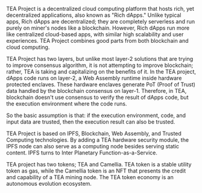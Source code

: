TEA Project is a decentralized cloud computing platform that hosts rich, yet decentralized applications, also known as "Rich dApps." Unlike typical apps, Rich dApps are decentralized; they are completely serverless and run purely on miner's nodes like a blockchain.  However, Rich dApps run more like centralized cloud-based apps, with similar high scalability and user experiences. TEA Project combines good parts from both blockchain and cloud computing.

TEA Project has two layers, but unlike most layer-2 solutions that are trying to improve consensus algorithm, it is not attempting to improve blockchain; rather, TEA is taking and capitalizing on the benefits of it. In the TEA project, dApps code runs on layer-2, a Web Assembly runtime inside hardware protected enclaves. These hardware enclaves generate PoT (Proof of Trust) data handled by the blockchain consensus on layer-1. Therefore, in TEA, blockchain doesn't use consensus to verify the result of dApps code, but the execution environment where the code runs.

So the basic assumption is that: if the execution environment, code, and input data are trusted, then the execution result can also be trusted. 

TEA Project is based on IPFS, Blockchain, Web Assembly, and Trusted Computing technologies. By adding a TEA hardware security module, the IPFS node can also serve as a computing node besides serving static content. IPFS turns to Inter Planetary Function-as-a-Service. 

TEA project has two tokens; TEA and Camellia. TEA token is a stable utility token as gas, while the Camellia token is an NFT that presents the credit and capability of a TEA mining node. The TEA token economy is an autonomous evolution ecosystem. 
